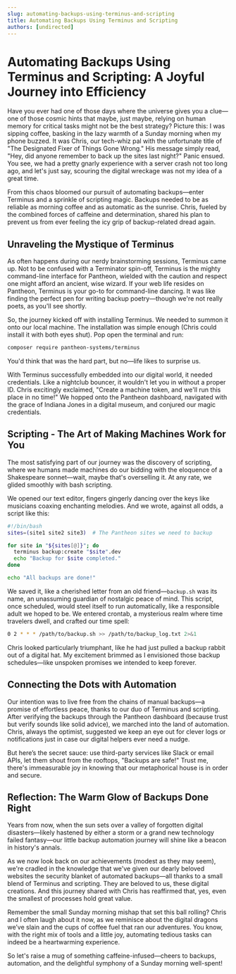 ```yaml
---
slug: automating-backups-using-terminus-and-scripting
title: Automating Backups Using Terminus and Scripting
authors: [undirected]
---
```



# Automating Backups Using Terminus and Scripting: A Joyful Journey into Efficiency

Have you ever had one of those days where the universe gives you a clue—one of those cosmic hints that maybe, just maybe, relying on human memory for critical tasks might not be the best strategy? Picture this: I was sipping coffee, basking in the lazy warmth of a Sunday morning when my phone buzzed. It was Chris, our tech-whiz pal with the unfortunate title of "The Designated Fixer of Things Gone Wrong." His message simply read, "Hey, did anyone remember to back up the sites last night?" Panic ensued. You see, we had a pretty gnarly experience with a server crash not too long ago, and let's just say, scouring the digital wreckage was not my idea of a great time.

From this chaos bloomed our pursuit of automating backups—enter Terminus and a sprinkle of scripting magic. Backups needed to be as reliable as morning coffee and as automatic as the sunrise. Chris, fueled by the combined forces of caffeine and determination, shared his plan to prevent us from ever feeling the icy grip of backup-related dread again.

## Unraveling the Mystique of Terminus

As often happens during our nerdy brainstorming sessions, Terminus came up. Not to be confused with a Terminator spin-off, Terminus is the mighty command-line interface for Pantheon, wielded with the caution and respect one might afford an ancient, wise wizard. If your web life resides on Pantheon, Terminus is your go-to for command-line dancing. It was like finding the perfect pen for writing backup poetry—though we're not really poets, as you'll see shortly.

So, the journey kicked off with installing Terminus. We needed to summon it onto our local machine. The installation was simple enough (Chris could install it with both eyes shut). Pop open the terminal and run:

```sh
composer require pantheon-systems/terminus
```

You'd think that was the hard part, but no—life likes to surprise us.

With Terminus successfully embedded into our digital world, it needed credentials. Like a nightclub bouncer, it wouldn't let you in without a proper ID. Chris excitingly exclaimed, "Create a machine token, and we'll run this place in no time!" We hopped onto the Pantheon dashboard, navigated with the grace of Indiana Jones in a digital museum, and conjured our magic credentials.

## Scripting - The Art of Making Machines Work for You

The most satisfying part of our journey was the discovery of scripting, where we humans made machines do our bidding with the eloquence of a Shakespeare sonnet—wait, maybe that's overselling it. At any rate, we glided smoothly with bash scripting.

We opened our text editor, fingers gingerly dancing over the keys like musicians coaxing enchanting melodies. And we wrote, against all odds, a script like this:

```sh
#!/bin/bash
sites=(site1 site2 site3)  # The Pantheon sites we need to backup

for site in "${sites[@]}"; do
  terminus backup:create "$site".dev
  echo "Backup for $site completed."
done

echo "All backups are done!"
```

We saved it, like a cherished letter from an old friend—`backup.sh` was its name, an unassuming guardian of nostalgic peace of mind. This script, once scheduled, would steel itself to run automatically, like a responsible adult we hoped to be. We entered crontab, a mysterious realm where time travelers dwell, and crafted our time spell:

```sh
0 2 * * * /path/to/backup.sh >> /path/to/backup_log.txt 2>&1
```

Chris looked particularly triumphant, like he had just pulled a backup rabbit out of a digital hat. My excitement brimmed as I envisioned those backup schedules—like unspoken promises we intended to keep forever. 

## Connecting the Dots with Automation

Our intention was to live free from the chains of manual backups—a promise of effortless peace, thanks to our duo of Terminus and scripting. After verifying the backups through the Pantheon dashboard (because trust but verify sounds like solid advice), we marched into the land of automation. Chris, always the optimist, suggested we keep an eye out for clever logs or notifications just in case our digital helpers ever need a nudge.

But here’s the secret sauce: use third-party services like Slack or email APIs, let them shout from the rooftops, "Backups are safe!" Trust me, there's immeasurable joy in knowing that our metaphorical house is in order and secure.

## Reflection: The Warm Glow of Backups Done Right

Years from now, when the sun sets over a valley of forgotten digital disasters—likely hastened by either a storm or a grand new technology failed fantasy—our little backup automation journey will shine like a beacon in history's annals. 

As we now look back on our achievements (modest as they may seem), we're cradled in the knowledge that we've given our dearly beloved websites the security blanket of automated backups—all thanks to a small blend of Terminus and scripting. They are beloved to us, these digital creations. And this journey shared with Chris has reaffirmed that, yes, even the smallest of processes hold great value.

Remember the small Sunday morning mishap that set this ball rolling? Chris and I often laugh about it now, as we reminisce about the digital dragons we’ve slain and the cups of coffee fuel that ran our adventures. You know, with the right mix of tools and a little joy, automating tedious tasks can indeed be a heartwarming experience.

So let's raise a mug of something caffeine-infused—cheers to backups, automation, and the delightful symphony of a Sunday morning well-spent!